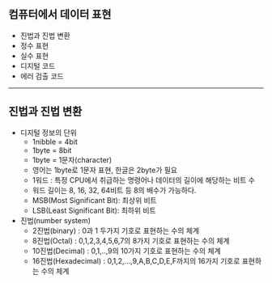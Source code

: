 ## 컴퓨터에서 데이터 표현
* 진법과 진법 변환
* 정수 표현
* 실수 표현
* 디지털 코드
* 에러 검출 코드
---
## 진법과 진법 변환
* 디지털 정보의 단위
    + 1nibble = 4bit
    + 1byte = 8bit
    + 1byte = 1문자(character)
    + 영어는 1byte로 1문자 표현, 한글은 2byte가 필요
    + 1워드 : 특정 CPU에서 취급하는 명령어나 데이터의 길이에 해당하는 비트 수
    + 워드 길이는 8, 16, 32, 64비트 등 8의 배수가 가능하다.
    + MSB(Most Significant Bit): 최상위 비트
    + LSB(Least Significant Bit): 최하위 비트
* 진법(number system)
    + 2진법(binary) : 0과 1 두가지 기호로 표현하는 수의 체계
    + 8진법(Octal) : 0,1,2,3,4,5,6,7의 8가지 기호로 표현하는 수의 체계
    + 10진법(Decimal) : 0,1,..,9의 10가지 기호로 표현하는 수의 체계
    + 16진법(Hexadecimal) : 0,1,2,...,9,A,B,C,D,E,F까지의 16가지 기호로 표현하는 수의 체계
